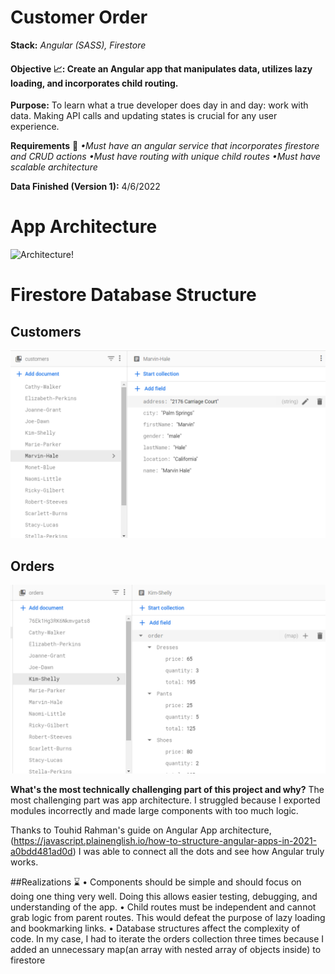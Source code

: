 # Customer Order                                                                      
**Stack:** *Angular (SASS), Firestore*                                    
      
#### **Objective 📈:** Create an Angular app that manipulates data, utilizes lazy loading, and incorporates child routing.
**Purpose:** To learn what a true developer does day in and day: work with data. Making API calls and updating states is crucial for
any user experience. 
 
 
**Requirements** 🚦
*•Must have an angular service that incorporates firestore and CRUD actions 
•Must have routing with unique child routes
•Must have scalable architecture*
 
 
**Data Finished (Version 1):** 4/6/2022 

# App Architecture
![Architecture!](/src/src/assets/githubImages/customerOrders%20(v1).png)



# Firestore Database Structure
## Customers
![Customers!](/src/assets/githubImages/customerCol.png)


## Orders
![Orders!](/src/assets/githubImages/ordersCol.png)




 
**What's the most technically challenging part of this project and why?**
The most challenging part was app architecture. I struggled because I exported modules incorrectly and made large components with too much logic. 
 
Thanks to Touhid Rahman's guide on Angular App architecture, (https://javascript.plainenglish.io/how-to-structure-angular-apps-in-2021-a0bdd481ad0d)
I was able to connect all the dots and see how Angular truly works.
 
 
##Realizations ⌛️
• Components should be simple and should focus on doing one thing very well. Doing this allows easier testing, debugging, and understanding of the app.
• Child routes must be independent and cannot grab logic from parent routes. This would defeat the purpose of lazy loading and bookmarking links.
• Database structures affect the complexity of code. In my case, I had to iterate the orders collection three times because I added an unnecessary map(an array with nested array of objects inside) to firestore

